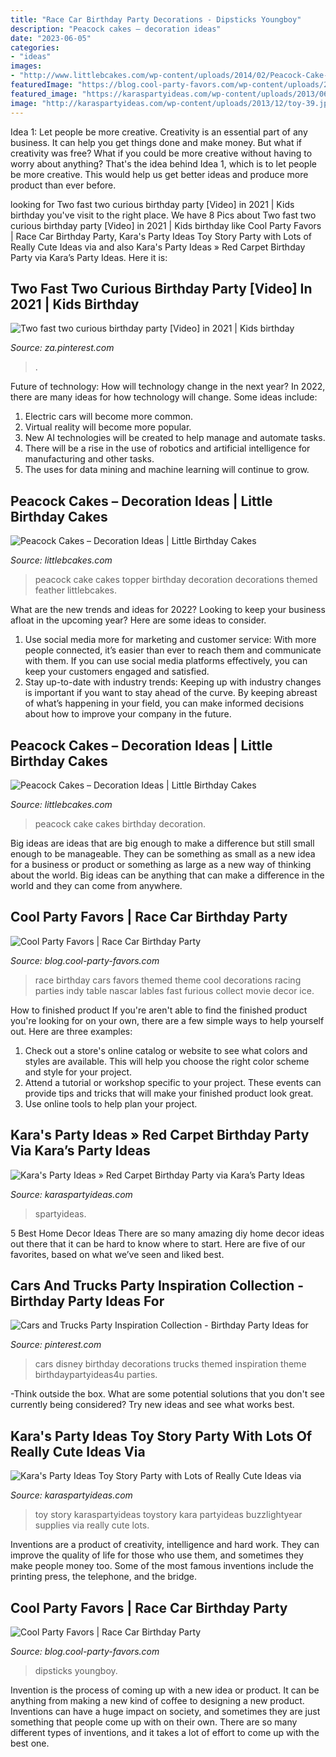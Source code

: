 ```yaml
---
title: "Race Car Birthday Party Decorations - Dipsticks Youngboy"
description: "Peacock cakes – decoration ideas"
date: "2023-06-05"
categories:
- "ideas"
images:
- "http://www.littlebcakes.com/wp-content/uploads/2014/02/Peacock-Cake-Topper.jpg"
featuredImage: "https://blog.cool-party-favors.com/wp-content/uploads/2013/03/Race-Car-Party-Food.jpg"
featured_image: "https://karaspartyideas.com/wp-content/uploads/2013/06/Red-Carpet.jpg"
image: "http://karaspartyideas.com/wp-content/uploads/2013/12/toy-39.jpg"
---
```



Idea 1: Let people be more creative.
Creativity is an essential part of any business. It can help you get things done and make money. But what if creativity was free? What if you could be more creative without having to worry about anything? That's the idea behind Idea 1, which is to let people be more creative. This would help us get better ideas and produce more product than ever before.

	

		
looking for Two fast two curious birthday party [Video] in 2021 | Kids birthday you've visit to the right place. We have 8 Pics about Two fast two curious birthday party [Video] in 2021 | Kids birthday like Cool Party Favors | Race Car Birthday Party, Kara&#039;s Party Ideas Toy Story Party with Lots of Really Cute Ideas via and also Kara&#039;s Party Ideas » Red Carpet Birthday Party via Kara’s Party Ideas. Here it is:
		
    
## Two Fast Two Curious Birthday Party [Video] In 2021 | Kids Birthday

<img loading=lazy src="https://i.pinimg.com/736x/c1/d2/c2/c1d2c2be13b4da97cf5b053c49bb8c89.jpg" onerror="this.onerror=null;this.src='https://tse2.mm.bing.net/th?id=OIP.JRDmr3rTCnnod6FgM6mbsQHaNK&amp;pid=15.1';" alt="Two fast two curious birthday party [Video] in 2021 | Kids birthday">

_Source: za.pinterest.com_

>. 

	

Future of technology: How will technology change in the next year?
In 2022, there are many ideas for how technology will change. Some ideas include:
1. Electric cars will become more common.
2. Virtual reality will become more popular. 
3. New AI technologies will be created to help manage and automate tasks. 
4. There will be a rise in the use of robotics and artificial intelligence for manufacturing and other tasks. 
5. The uses for data mining and machine learning will continue to grow.

    
## Peacock Cakes – Decoration Ideas | Little Birthday Cakes

<img loading=lazy src="http://www.littlebcakes.com/wp-content/uploads/2014/02/Peacock-Cake-Topper.jpg" onerror="this.onerror=null;this.src='https://tse4.mm.bing.net/th?id=OIP.4HHUld732e0hj9kP476OMgHaJn&amp;pid=15.1';" alt="Peacock Cakes – Decoration Ideas | Little Birthday Cakes">

_Source: littlebcakes.com_

>peacock cake cakes topper birthday decoration decorations themed feather littlebcakes. 

	

What are the new trends and ideas for 2022?
Looking to keep your business afloat in the upcoming year? Here are some ideas to consider. 
1. Use social media more for marketing and customer service: With more people connected, it’s easier than ever to reach them and communicate with them. If you can use social media platforms effectively, you can keep your customers engaged and satisfied. 
2. Stay up-to-date with industry trends: Keeping up with industry changes is important if you want to stay ahead of the curve. By keeping abreast of what’s happening in your field, you can make informed decisions about how to improve your company in the future. 

    
## Peacock Cakes – Decoration Ideas | Little Birthday Cakes

<img loading=lazy src="https://www.littlebcakes.com/wp-content/uploads/2014/02/Peacock-Cake-Ideas.jpg" onerror="this.onerror=null;this.src='https://tse1.mm.bing.net/th?id=OIP.gVBzUWngRB1_0sMhLdhksAHaK6&amp;pid=15.1';" alt="Peacock Cakes – Decoration Ideas | Little Birthday Cakes">

_Source: littlebcakes.com_

>peacock cake cakes birthday decoration. 

	

Big ideas are ideas that are big enough to make a difference but still small enough to be manageable. They can be something as small as a new idea for a business or product or something as large as a new way of thinking about the world. Big ideas can be anything that can make a difference in the world and they can come from anywhere.

    
## Cool Party Favors | Race Car Birthday Party

<img loading=lazy src="http://blog.cool-party-favors.com/wp-content/uploads/2013/03/Race-Car-Party-Ideas-1024x680.jpg" onerror="this.onerror=null;this.src='https://tse3.mm.bing.net/th?id=OIP.QtfjsZrUZuN_c_GWwZw2egHaE6&amp;pid=15.1';" alt="Cool Party Favors | Race Car Birthday Party">

_Source: blog.cool-party-favors.com_

>race birthday cars favors themed theme cool decorations racing parties indy table nascar lables fast furious collect movie decor ice. 

	

How to finished product
If you're aren't able to find the finished product you're looking for on your own, there are a few simple ways to help yourself out. Here are three examples: 
1. Check out a store's online catalog or website to see what colors and styles are available. This will help you choose the right color scheme and style for your project.
2. Attend a tutorial or workshop specific to your project. These events can provide tips and tricks that will make your finished product look great.
3. Use online tools to help plan your project.

    
## Kara&#039;s Party Ideas » Red Carpet Birthday Party Via Kara’s Party Ideas

<img loading=lazy src="https://karaspartyideas.com/wp-content/uploads/2013/06/Red-Carpet.jpg" onerror="this.onerror=null;this.src='https://tse3.mm.bing.net/th?id=OIP.oDyFFlR-MBZRjT0f8YrWzAHaLF&amp;pid=15.1';" alt="Kara&#039;s Party Ideas » Red Carpet Birthday Party via Kara’s Party Ideas">

_Source: karaspartyideas.com_

>spartyideas. 

	

5 Best Home Decor Ideas
There are so many amazing diy home decor ideas out there that it can be hard to know where to start. Here are five of our favorites, based on what we’ve seen and liked best.

    
## Cars And Trucks Party Inspiration Collection - Birthday Party Ideas For

<img loading=lazy src="https://i.pinimg.com/736x/f9/f6/80/f9f680b96a9ab6846290ddb462a2159f.jpg" onerror="this.onerror=null;this.src='https://tse2.mm.bing.net/th?id=OIP.HyyUGw6-VDZGIuYqqTMSTgHaLZ&amp;pid=15.1';" alt="Cars and Trucks Party Inspiration Collection - Birthday Party Ideas for">

_Source: pinterest.com_

>cars disney birthday decorations trucks themed inspiration theme birthdaypartyideas4u parties. 

	

-Think outside the box. What are some potential solutions that you don't see currently being considered? Try new ideas and see what works best. 

    
## Kara&#039;s Party Ideas Toy Story Party With Lots Of Really Cute Ideas Via

<img loading=lazy src="http://karaspartyideas.com/wp-content/uploads/2013/12/toy-39.jpg" onerror="this.onerror=null;this.src='https://tse4.mm.bing.net/th?id=OIP.ccTo_qF04YZ1ZPqPvChDXAHaLI&amp;pid=15.1';" alt="Kara&#039;s Party Ideas Toy Story Party with Lots of Really Cute Ideas via">

_Source: karaspartyideas.com_

>toy story karaspartyideas toystory kara partyideas buzzlightyear supplies via really cute lots. 

	

Inventions are a product of creativity, intelligence and hard work. They can improve the quality of life for those who use them, and sometimes they make people money too. Some of the most famous inventions include the printing press, the telephone, and the bridge.

    
## Cool Party Favors | Race Car Birthday Party

<img loading=lazy src="https://blog.cool-party-favors.com/wp-content/uploads/2013/03/Race-Car-Party-Food.jpg" onerror="this.onerror=null;this.src='https://tse4.mm.bing.net/th?id=OIP.VghDM_7oX1EKCGUkp0kHnQHaE6&amp;pid=15.1';" alt="Cool Party Favors | Race Car Birthday Party">

_Source: blog.cool-party-favors.com_

>dipsticks youngboy. 

	

Invention is the process of coming up with a new idea or product. It can be anything from making a new kind of coffee to designing a new product. Inventions can have a huge impact on society, and sometimes they are just something that people come up with on their own. There are so many different types of inventions, and it takes a lot of effort to come up with the best one.

